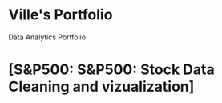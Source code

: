 # Ville's Portfolio
Data Analytics Portfolio

# [S&P500: S&P500: Stock Data Cleaning and vizualization]
